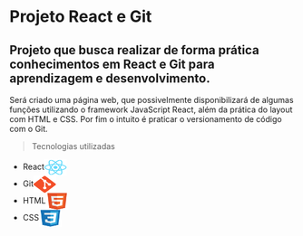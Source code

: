 <h1>Projeto React e Git</h1>
<h2>Projeto que busca realizar de forma prática conhecimentos em React e Git para aprendizagem e desenvolvimento.</h2>

<p>Será criado uma página web, que possivelmente disponibilizará de algumas funções utilizando o framework
JavaScript React, além da prática do layout com HTML e CSS. Por fim o intuito é praticar o versionamento de código com o Git.</p>

> Tecnologias utilizadas
* React<img align="center" alt="JoseNeto-HTML" height="30" width="40" src="https://raw.githubusercontent.com/devicons/devicon/master/icons/react/react-original.svg">
* Git<img align="center" alt="JoseNeto-HTML" height="30" width="40" src="https://raw.githubusercontent.com/devicons/devicon/master/icons/git/git-original.svg">
* HTML<img align="center" alt="JoseNeto-HTML" height="30" width="40" src="https://raw.githubusercontent.com/devicons/devicon/master/icons/html5/html5-original.svg">
* CSS<img align="center" alt="JoseNeto-CSS" height="30" width="40" src="https://raw.githubusercontent.com/devicons/devicon/master/icons/css3/css3-original.svg">
